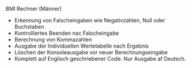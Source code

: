 BMI Rechner (Männer)

- Erkennung von Falscheingaben wie Negativzahlen, Null oder Buchstaben
- Kontrolliertes Beenden nac Falscheingabe
- Berechnung von Kommazahlen
- Ausgabe der Individuellen Wertetabelle nach Ergebnis
- Löschen der Konsoleausgabe vor neuer Berechnungseingabe
- Komplett auf Englisch geschriebener Code. Nur Ausgabe af Deutsch.
